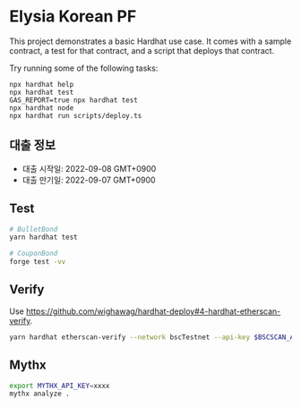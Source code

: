# Elysia Korean PF

This project demonstrates a basic Hardhat use case. It comes with a sample contract, a test for that contract, and a script that deploys that contract.

Try running some of the following tasks:

```shell
npx hardhat help
npx hardhat test
GAS_REPORT=true npx hardhat test
npx hardhat node
npx hardhat run scripts/deploy.ts
```

## 대출 정보
- 대출 시작일: 2022-09-08 GMT+0900
- 대출 만기일: 2022-09-07 GMT+0900

## Test
```sh
# BulletBond
yarn hardhat test

# CouponBond
forge test -vv
```

## Verify
Use https://github.com/wighawag/hardhat-deploy#4-hardhat-etherscan-verify.
```sh
yarn hardhat etherscan-verify --network bscTestnet --api-key $BSCSCAN_API_KEY
```

## Mythx
```sh
export MYTHX_API_KEY=xxxx
mythx analyze .
```
